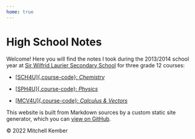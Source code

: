 ```yaml
---
home: true
---
```


# High School Notes

Welcome! Here you will find the notes I took during the 2013/2014 school year at [Sir Wilfrid Laurier Secondary School][sirwil] for three grade 12 courses:

- [[SCH4U]{.course-code}: _Chemistry_](../sch4u/index.html)

- [[SPH4U]{.course-code}: _Physics_](../sph4u/index.html)

- [[MCV4U]{.course-code}: _Calculus & Vectors_](../mcv4u/index.html)

This website is built from Markdown sources by a custom static site generator, which you can [view on GitHub][repo].

<footer class="copyright">
© 2022 Mitchell Kember
</footer>

[sirwil]: https://sirwilfridlaurierss.ocdsb.ca
[repo]: https://github.com/mk12/notes4u
